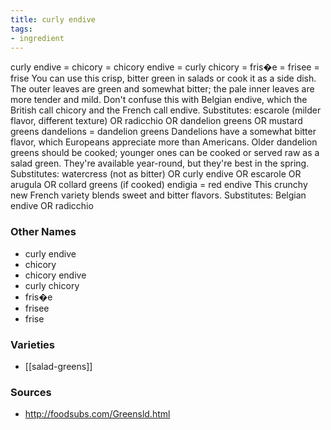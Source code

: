 ```yaml
---
title: curly endive
tags:
- ingredient
---
```

curly endive = chicory = chicory endive = curly chicory = fris�e = frisee = frise You can use this crisp, bitter green in salads or cook it as a side dish. The outer leaves are green and somewhat bitter; the pale inner leaves are more tender and mild. Don't confuse this with Belgian endive, which the British call chicory and the French call endive. Substitutes: escarole (milder flavor, different texture) OR radicchio OR dandelion greens OR mustard greens dandelions = dandelion greens Dandelions have a somewhat bitter flavor, which Europeans appreciate more than Americans. Older dandelion greens should be cooked; younger ones can be cooked or served raw as a salad green. They're available year-round, but they're best in the spring. Substitutes: watercress (not as bitter) OR curly endive OR escarole OR arugula OR collard greens (if cooked) endigia = red endive This crunchy new French variety blends sweet and bitter flavors. Substitutes: Belgian endive OR radicchio

### Other Names

* curly endive
* chicory
* chicory endive
* curly chicory
* fris�e
* frisee
* frise

### Varieties

* [[salad-greens]]

### Sources
* http://foodsubs.com/Greensld.html
